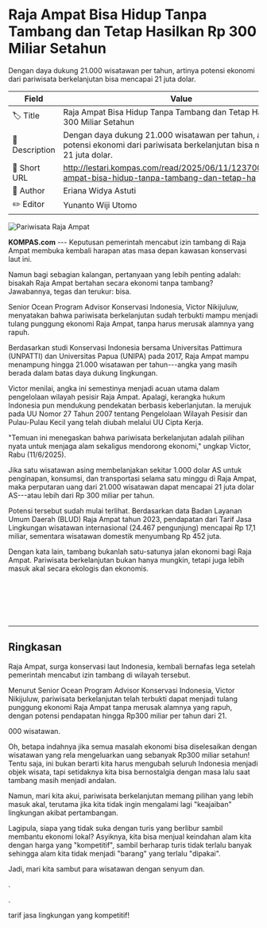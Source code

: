 # Raja Ampat Bisa Hidup Tanpa Tambang dan Tetap Hasilkan Rp 300 Miliar Setahun

Dengan daya dukung 21.000 wisatawan per tahun, artinya potensi ekonomi dari pariwisata berkelanjutan bisa mencapai 21 juta dolar.

| Field         | Value                                                       |
|---------------|-------------------------------------------------------------|
| 🏷️ Title       | Raja Ampat Bisa Hidup Tanpa Tambang dan Tetap Hasilkan Rp 300 Miliar Setahun |
| 📝 Description | Dengan daya dukung 21.000 wisatawan per tahun, artinya potensi ekonomi dari pariwisata berkelanjutan bisa mencapai 21 juta dolar. |
| 🔗 Short URL   | http://lestari.kompas.com/read/2025/06/11/123700186/raja-ampat-bisa-hidup-tanpa-tambang-dan-tetap-ha |
| 👤 Author      | Eriana Widya Astuti |
| ✏️ Editor      | Yunanto Wiji Utomo |

![Pariwisata Raja Ampat](https://asset.kompas.com/crops/2KszvseiBIDAgsJwtKFtPVff5Ew=/54x0:953x599/750x500/data/photo/2025/06/11/6848dc2469f70.jpg)

**KOMPAS.com** --- Keputusan pemerintah mencabut izin tambang di Raja Ampat membuka kembali harapan atas masa depan kawasan konservasi laut ini.

Namun bagi sebagian kalangan, pertanyaan yang lebih penting adalah: bisakah Raja Ampat bertahan secara ekonomi tanpa tambang? Jawabannya, tegas dan terukur: bisa.

Senior Ocean Program Advisor Konservasi Indonesia, Victor Nikijuluw, menyatakan bahwa pariwisata berkelanjutan sudah terbukti mampu menjadi tulang punggung ekonomi Raja Ampat, tanpa harus merusak alamnya yang rapuh.

Berdasarkan studi Konservasi Indonesia bersama Universitas Pattimura (UNPATTI) dan Universitas Papua (UNIPA) pada 2017, Raja Ampat mampu menampung hingga 21.000 wisatawan per tahun---angka yang masih berada dalam batas daya dukung lingkungan.

Victor menilai, angka ini semestinya menjadi acuan utama dalam pengelolaan wilayah pesisir Raja Ampat. Apalagi, kerangka hukum Indonesia pun mendukung pendekatan berbasis keberlanjutan. Ia merujuk pada UU Nomor 27 Tahun 2007 tentang Pengelolaan Wilayah Pesisir dan Pulau-Pulau Kecil yang telah diubah melalui UU Cipta Kerja.

"Temuan ini menegaskan bahwa pariwisata berkelanjutan adalah pilihan nyata untuk menjaga alam sekaligus mendorong ekonomi," ungkap Victor, Rabu (11/6/2025).

Jika satu wisatawan asing membelanjakan sekitar 1.000 dolar AS untuk penginapan, konsumsi, dan transportasi selama satu minggu di Raja Ampat, maka perputaran uang dari 21.000 wisatawan dapat mencapai 21 juta dolar AS---atau lebih dari Rp 300 miliar per tahun.

Potensi tersebut sudah mulai terlihat. Berdasarkan data Badan Layanan Umum Daerah (BLUD) Raja Ampat tahun 2023, pendapatan dari Tarif Jasa Lingkungan wisatawan internasional (24.467 pengunjung) mencapai Rp 17,1 miliar, sementara wisatawan domestik menyumbang Rp 452 juta.

Dengan kata lain, tambang bukanlah satu-satunya jalan ekonomi bagi Raja Ampat. Pariwisata berkelanjutan bukan hanya mungkin, tetapi juga lebih masuk akal secara ekologis dan ekonomis.

 

 

 

---
## Ringkasan

Raja Ampat, surga konservasi laut Indonesia, kembali bernafas lega setelah pemerintah mencabut izin tambang di wilayah tersebut.

 Menurut Senior Ocean Program Advisor Konservasi Indonesia, Victor Nikijuluw, pariwisata berkelanjutan telah terbukti dapat menjadi tulang punggung ekonomi Raja Ampat tanpa merusak alamnya yang rapuh, dengan potensi pendapatan hingga Rp300 miliar per tahun dari 21.

000 wisatawan.



Oh, betapa indahnya jika semua masalah ekonomi bisa diselesaikan dengan wisatawan yang rela mengeluarkan uang sebanyak Rp300 miliar setahun! Tentu saja, ini bukan berarti kita harus mengubah seluruh Indonesia menjadi objek wisata, tapi setidaknya kita bisa bernostalgia dengan masa lalu saat tambang masih menjadi andalan.

 Namun, mari kita akui, pariwisata berkelanjutan memang pilihan yang lebih masuk akal, terutama jika kita tidak ingin mengalami lagi "keajaiban" lingkungan akibat pertambangan.

 Lagipula, siapa yang tidak suka dengan turis yang berlibur sambil membantu ekonomi lokal? Asyiknya, kita bisa menjual keindahan alam kita dengan harga yang "kompetitif", sambil berharap turis tidak terlalu banyak sehingga alam kita tidak menjadi "barang" yang terlalu "dipakai".

 Jadi, mari kita sambut para wisatawan dengan senyum dan.

.

.

 tarif jasa lingkungan yang kompetitif!
